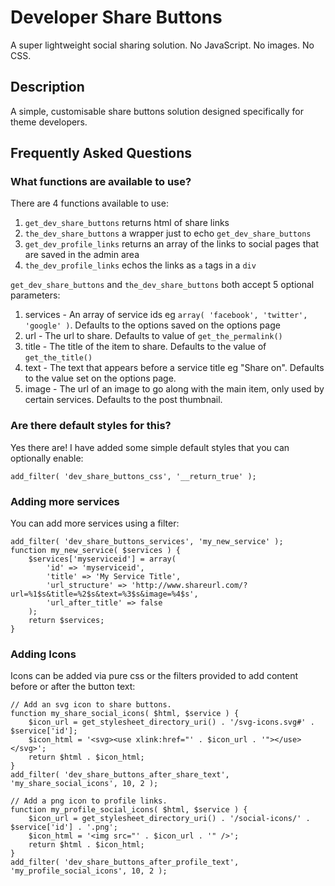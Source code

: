 # Developer Share Buttons

A super lightweight social sharing solution. No JavaScript. No images. No CSS.

## Description

A simple, customisable share buttons solution designed specifically for theme developers.

## Frequently Asked Questions

### What functions are available to use?

There are 4 functions available to use:
1. `get_dev_share_buttons` returns html of share links
2. `the_dev_share_buttons` a wrapper just to echo `get_dev_share_buttons`
3. `get_dev_profile_links` returns an array of the links to social pages that are saved in the admin area
4. `the_dev_profile_links` echos the links as `a` tags in a `div`

`get_dev_share_buttons` and `the_dev_share_buttons` both accept 5 optional parameters:

1. services - An array of service ids eg `array( 'facebook', 'twitter', 'google' )`. Defaults to the options saved on the options page
2. url - The url to share. Defaults to value of `get_the_permalink()`
3. title - The title of the item to share. Defaults to the value of `get_the_title()`
4. text - The text that appears before a service title eg "Share on". Defaults to the value set on the options page.
5. image - The url of an image to go along with the main item, only used by certain services. Defaults to the post thumbnail.

### Are there default styles for this?

Yes there are! I have added some simple default styles that you can optionally enable:

    add_filter( 'dev_share_buttons_css', '__return_true' );

### Adding more services

You can add more services using a filter:

    add_filter( 'dev_share_buttons_services', 'my_new_service' );
    function my_new_service( $services ) {
        $services['myserviceid'] = array(
            'id' => 'myserviceid',
            'title' => 'My Service Title',
            'url_structure' => 'http://www.shareurl.com/?url=%1$s&title=%2$s&text=%3$s&image=%4$s',
            'url_after_title' => false
        );
        return $services;
    }

### Adding Icons

Icons can be added via pure css or the filters provided to add content before or after the button text:

    // Add an svg icon to share buttons.
    function my_share_social_icons( $html, $service ) {
        $icon_url = get_stylesheet_directory_uri() . '/svg-icons.svg#' . $service['id'];
        $icon_html = '<svg><use xlink:href="' . $icon_url . '"></use></svg>';
        return $html . $icon_html;
    }
    add_filter( 'dev_share_buttons_after_share_text', 'my_share_social_icons', 10, 2 );

    // Add a png icon to profile links.
    function my_profile_social_icons( $html, $service ) {
        $icon_url = get_stylesheet_directory_uri() . '/social-icons/' . $service['id'] . '.png';
        $icon_html = '<img src="' . $icon_url . '" />';
        return $html . $icon_html;
    }
    add_filter( 'dev_share_buttons_after_profile_text', 'my_profile_social_icons', 10, 2 );
